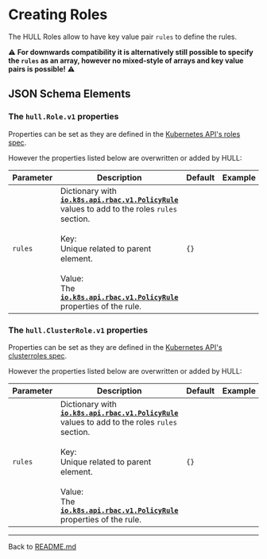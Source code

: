 # Creating Roles

The HULL Roles allow to have key value pair `rules` to define the rules. 

⚠️ **For downwards compatibility it is alternatively still possible to specify the `rules` as an array, however no mixed-style of arrays and key value pairs is possible!** ⚠️

## JSON Schema Elements

### The `hull.Role.v1` properties

Properties can be set as they are defined in the [Kubernetes API's roles spec](https://kubernetes.io/docs/reference/generated/kubernetes-api/v1.20/#role-v1-rbac-authorization-k8s-io). 

However the properties listed below are overwritten or added by HULL:

| Parameter | Description  | Default | Example 
| --------  | -------------| ------- | --------
| `rules` | Dictionary with [**`io.k8s.api.rbac.v1.PolicyRule`**](https://kubernetes.io/docs/reference/generated/kubernetes-api/v1.20/#policyrule-v1-rbac-authorization-k8s-io) values to add to the roles `rules` section. <br><br>Key: <br>Unique related to parent element.<br><br>Value: <br>The [**`io.k8s.api.rbac.v1.PolicyRule`**](https://kubernetes.io/docs/reference/generated/kubernetes-api/v1.20/#policyrule-v1-rbac-authorization-k8s-io) properties of the rule. | `{}` |

### The `hull.ClusterRole.v1` properties

Properties can be set as they are defined in the [Kubernetes API's clusterroles spec](https://kubernetes.io/docs/reference/generated/kubernetes-api/v1.22/#clusterrole-v1-rbac-authorization-k8s-io). 

However the properties listed below are overwritten or added by HULL:

| Parameter | Description  | Default | Example 
| --------  | -------------| ------- | --------
| `rules` | Dictionary with [**`io.k8s.api.rbac.v1.PolicyRule`**](https://kubernetes.io/docs/reference/generated/kubernetes-api/v1.20/#policyrule-v1-rbac-authorization-k8s-io) values to add to the roles `rules` section. <br><br>Key: <br>Unique related to parent element.<br><br>Value: <br>The [**`io.k8s.api.rbac.v1.PolicyRule`**](https://kubernetes.io/docs/reference/generated/kubernetes-api/v1.20/#policyrule-v1-rbac-authorization-k8s-io) properties of the rule. | `{}` |

---
Back to [README.md](./../README.md)